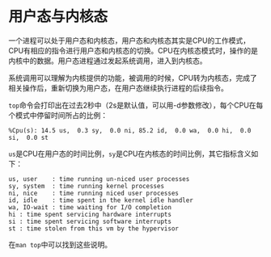 # 用户态与内核态

一个进程可以处于用户态和内核态，用户态和内核态其实是CPU的工作模式，CPU有相应的指令进行用户态和内核态的切换。CPU在内核态模式时，操作的是内核中的数据。用户态进程通过发起系统调用，进入到内核态。

系统调用可以理解为内核提供的功能，被调用的时候，CPU转为内核态，完成了相关操作后，重新切换为用户态，在用户态继续执行进程的后续指令。

`top`命令会打印出在过去2秒中（2s是默认值，可以用-d参数修改），每个CPU在每个模式中停留时间所占的比例：

	%Cpu(s): 14.5 us,  0.3 sy,  0.0 ni, 85.2 id,  0.0 wa,  0.0 hi,  0.0 si,  0.0 st

`us`是CPU在用户态的时间比例，`sy`是CPU在内核态的时间比例，其它指标含义如下：

	us, user    : time running un-niced user processes
	sy, system  : time running kernel processes
	ni, nice    : time running niced user processes
	id, idle    : time spent in the kernel idle handler
	wa, IO-wait : time waiting for I/O completion
	hi : time spent servicing hardware interrupts
	si : time spent servicing software interrupts
	st : time stolen from this vm by the hypervisor

在`man top`中可以找到这些说明。
